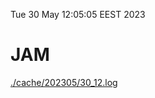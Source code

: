 Tue 30 May 12:05:05 EEST 2023
# JAM
<a href='./cache/202305/30_12.log'>./cache/202305/30_12.log</a>
